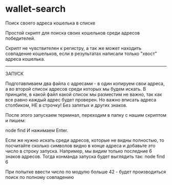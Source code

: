 # wallet-search
Поиск своего адреса кошелька в списке

Простой скрипт для поиска своих кошельков среди адресов победителей.

Скрипт не чувствителен к регистру, а так же может находить совпадение кошельков, если в результатах написали только "хвост" адреса кошелька.

---------------------------------------------------------------

ЗАПУСК

Подготавливаем два файла с адресами - в один копируем свои адреса, а во второй список адресов среди которых мы будем искать.
В принципе, в какой файл какой список мы разместим не важно, так как все равно каждый адрес будет проверен.
Но важно вписать адреса столбиком, НЕ в строчку! Без запятых и других знаков.

После этого запускаем терминал, переходим в папку с нашим скриптом и пишем:

node find
И нажимаем Enter.

Если же нужно искать среди адресов, которые не видны полностью, то посчитайте сколько символов видно в конце адреса и добавьте это число в строку запуска.
Например, мы видим только последние 6 знаков адресов. Тогда конманда запуска будет выглядить так:
node find 6

При попытке ввести число по модулю больше 42 - будет производиться поиск по полному совпадению
